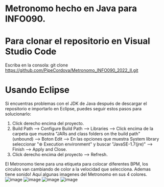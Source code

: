 # Metronomo hecho en Java para INFO090.

# Para clonar el repositorio en Visual Studio Code

Escriba en la consola: git clone https://github.com/PipeCordova/Metronomo_INFO090_2022_II.git

# Usando Eclipse

Si encuentras problemas con el JDK de Java después de descargar el repositorio e importarlo en Eclipse, puedes seguir estos pasos para solucionarlo:
1) Click derecho encima del proyecto.
2) Build Path --> Configure Build Path --> Libraries --> Click encima de la carpeta que muestra "JARs and class folders on the build path" (unbound)
--> Boton Edit --> En las opciones que muestra System library seleccionar "⊛ Execution environment" y buscar "JavaSE-1.7(jre)" --> Finish --> Apply and Close.
3) Click derecho encima del proyecto --> Refresh.

El Metronomo tiene para una etiqueta para colocar diferentes BPM, los circulos van cambiando de color a la velocidad que selecciona. Ademas tiene sonido!
Aquí algunas imagenes del Metronomo en sus 4 colores.
![image](https://github.com/PipeCordova/Metronomo_INFO090_2022_II/assets/85969736/9af530ad-fabd-466a-b5a8-a951faa1ec4d)
![image](https://github.com/PipeCordova/Metronomo_INFO090_2022_II/assets/85969736/0f2618e5-012c-4c44-87a3-654d56f8e064)
![image](https://github.com/PipeCordova/Metronomo_INFO090_2022_II/assets/85969736/4038f58e-0869-4861-a159-0088386cff6e)
![image](https://github.com/PipeCordova/Metronomo_INFO090_2022_II/assets/85969736/d3595b70-a159-47be-9804-36ba31f88ee5)




